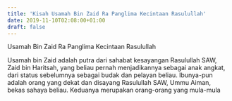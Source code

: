 ```yaml
---
title: 'Kisah Usamah Bin Zaid Ra Panglima Kecintaan Rasulullah'
date: 2019-11-10T02:08:00+01:00
draft: false
---
```


  
  
Usamah Bin Zaid Ra Panglima Kecintaan Rasulullah  
  
  
  
Usamah bin Zaid adalah putra dari sahabat kesayangan Rasulullah SAW, Zaid bin Haritsah, yang beliau pernah menjadikannya sebagai anak angkat, dari status sebelumnya sebagai budak dan pelayan beliau. Ibunya-pun adalah orang yang dekat dan disayang Rasulullah SAW, Ummu Aiman, bekas sahaya beliau. Keduanya merupakan orang-orang yang mula-mula